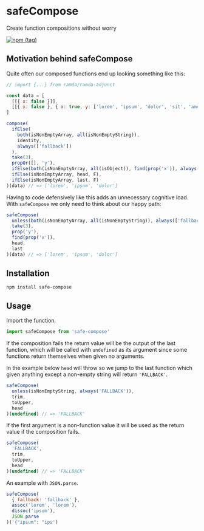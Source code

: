 # safeCompose
Create function compositions without worry

[![npm (tag)](https://img.shields.io/npm/v/safe-compose/latest?style=for-the-badge)](https://www.npmjs.com/package/safe-compose)

## Motivation behind safeCompose
Quite often our composed functions end up looking something like this:

```js
// import {...} from ramda/ramda-adjunct

const data = [
  [[{ x: false }]],
  [[{ x: false }, { x: true, y: ['lorem', 'ipsum', 'dolor', 'sit', 'amet'] }]]
]

compose(
  ifElse(
    both(isNonEmptyArray, all(isNonEmptyString)),
    identity,
    always(['fallback'])
  ),
  take(3),
  propOr([], 'y'),
  ifElse(both(isNonEmptyArray, all(isObject)), find(prop('x')), always({})),
  ifElse(isNonEmptyArray, head, F),
  ifElse(isNonEmptyArray, last, F)
)(data) // => ['lorem', 'ipsum', 'dolor']
```

Having to code defensively like this adds an unnecessary cognitive load. With `safeCompose` we only need to think about our happy path:

```js
safeCompose(
  unless(both(isNonEmptyArray, all(isNonEmptyString)), always(['fallback'])),
  take(3),
  prop('y'),
  find(prop('x')),
  head,
  last
)(data) // => ['lorem', 'ipsum', 'dolor']
```

## Installation

`npm install safe-compose`

## Usage

Import the function.

```js
import safeCompose from 'safe-compose'
```

If the composition fails the return value will be the output of the last function, which will be called with `undefined` as its argument since some functions return themselves when given no arguments.

In the example below `head` will throw so we jump to the last function which given anything except a non-empty string will return `'FALLBACK'`.

```js
safeCompose(
  unless(isNonEmptyString, always('FALLBACK')),
  trim,
  toUpper,
  head
)(undefined) // => 'FALLBACK'
```

If the first argument is a non-function value it will be used as the return value if the composition fails.

```js
safeCompose(
  'FALLBACK',
  trim,
  toUpper,
  head
)(undefined) // => 'FALLBACK'
```

An example with `JSON.parse`.

```js
safeCompose(
  { fallback: 'fallback' },
  assoc('lorem', 'lorem'),
  dissoc('ipsum'),
  JSON.parse
)('{"ipsum": "ips')
```
